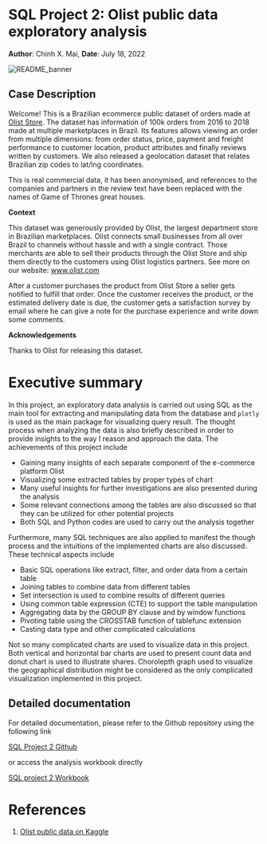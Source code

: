 # SQL Project 2: Olist public data exploratory analysis
**Author**: Chinh X. Mai, **Date**: July 18, 2022

![README_banner](https://user-images.githubusercontent.com/89245616/179622176-929874a2-e6be-46a9-ba20-29756bc9e139.png)

## Case Description

Welcome! This is a Brazilian ecommerce public dataset of orders made at [Olist Store](https://olist.com/pt-br/). The dataset has information of 100k orders from 2016 to 2018 made at multiple marketplaces in Brazil. Its features allows viewing an order from multiple dimensions: from order status, price, payment and freight performance to customer location, product attributes and finally reviews written by customers. We also released a geolocation dataset that relates Brazilian zip codes to lat/lng coordinates.

This is real commercial data, it has been anonymised, and references to the companies and partners in the review text have been replaced with the names of Game of Thrones great houses.

**Context**

This dataset was generously provided by Olist, the largest department store in Brazilian marketplaces. Olist connects small businesses from all over Brazil to channels without hassle and with a single contract. Those merchants are able to sell their products through the Olist Store and ship them directly to the customers using Olist logistics partners. See more on our website: www.olist.com

After a customer purchases the product from Olist Store a seller gets notified to fulfill that order. Once the customer receives the product, or the estimated delivery date is due, the customer gets a satisfaction survey by email where he can give a note for the purchase experience and write down some comments.

**Acknowledgements**

Thanks to Olist for releasing this dataset.

# Executive summary

In this project, an exploratory data analysis is carried out using SQL as the main tool for extracting and manipulating data from the database and `plotly` is used as the main package for visualizing query result. The thought process when analyzing the data is also briefly described in order to provide insights to the way I reason and approach the data. The achievements of this project include

* Gaining many insights of each separate component of the e-commerce platform Olist 
* Visualizing some extracted tables by proper types of chart
* Many useful insights for further investigations are also presented during the analysis
* Some relevant connections among the tables are also discussed so that they can be utilized for other potential projects
* Both SQL and Python codes are used to carry out the analysis together

Furthermore, many SQL techniques are also applied to manifest the though process and the intuitions of the implemented charts are also discussed. These technical aspects include

* Basic SQL operations like extract, filter, and order data from a certain table
* Joining tables to combine data from different tables
* Set intersection is used to combine results of different queries
* Using common table expression (CTE) to support the table manipulation
* Aggregating data by the GROUP BY clause and by window functions
* Pivoting table using the CROSSTAB function of tablefunc extension
* Casting data type and other complicated calculations

Not so many complicated charts are used to visualize data in this project. Both vertical and horizontal bar charts are used to present count data and donut chart is used to illustrate shares. Chorolepth graph used to visualize the geographical distribution might be considered as the only complicated visualization implemented in this project.

## Detailed documentation

For detailed documentation, please refer to the Github repository using the following link

[SQL Project 2 Github](https://github.com/ChinhMaiGit/Project-SQL-2/)

or access the analysis workbook directly

[SQL project 2 Workbook](/html/project2.html)

# References

1. [Olist public data on Kaggle](https://www.kaggle.com/datasets/olistbr/brazilian-ecommerce)
